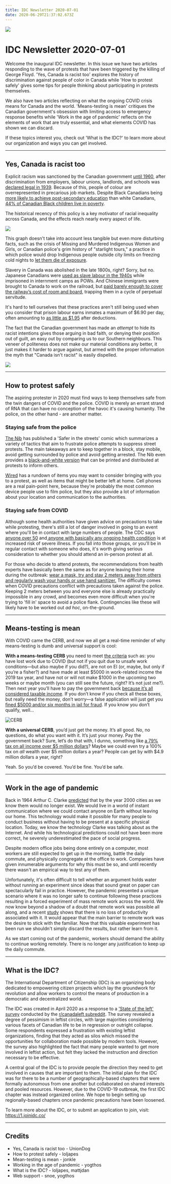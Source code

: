 ```yaml
---
title: IDC Newsletter 2020-07-01
date: 2020-06-29T21:37:02.673Z
---
```

![](/images/uploads/idc-logo.png)



# IDC Newsletter 2020-07-01

Welcome the inaugural IDC newsletter. In this issue we have two articles responding to the wave of protests that have been triggered by the killing of George Floyd. 'Yes, Canada is racist too' explores the history of discrimination against people of color in Canada while 'How to protest safely' gives some tips for people thinking about participating in protests themselves. 

We also have two articles reflecting on what the ongoing COVID crisis means for Canada and the world. 'Means-testing is mean' critiques the Canadian government's obsession with limiting access to emergency response benefits while 'Work in the age of pandemic' reflects on the elements of work that are truly essential, and what elements COVID has shown we can discard. 

If these topics interest you, check out 'What is the IDC?' to learn more about our organization and ways you can get involved.

- - -

## Yes, Canada is racist too

Explicit racism was sanctioned by the Canadian government [until 1960](https://laws-lois.justice.gc.ca/eng/acts/c-12.3/page-1.html), after discrimination from employers, labour unions, landlords, and schools was [declared legal in 1939](https://www.crrf-fcrr.ca/images/stories/pdf/ePubFaShLegRac.pdf). Because of this, people of colour are overrepresented in precarious job markets. Despite Black Canadians being [more likely to achieve post-secondary education](https://www150.statcan.gc.ca/n1/pub/89-657-x/89-657-x2020002-eng.htm) than white Canadians, [44% of Canadian Black children live in poverty](https://minorityrights.org/minorities/african-and-caribbean-canadians/).

The historical recency of this policy is a key motivator of racial inequality across Canada, and the effects reach nearly every aspect of life.

![](/images/uploads/things-are-bad.png)

This graph doesn't take into account less tangible but even more disturbing facts, such as the crisis of Missing and Murdered Indigenous Women and Girls, or Canadian police's grim history of "starlight tours," a practice in which police would drop Indigenous people outside city limits on freezing cold nights to [let them die of exposure](https://www.hrw.org/sites/default/files/supporting_resources/canada_saskatchewan_submission_june_2017.pdf).

Slavery in Canada was abolished in the late 1800s, right? Sorry, but no. Japanese Canadians were [used as slave labour in the 1940s](https://humanrights.ca/story/japanese-canadian-internment-and-the-struggle-for-redress#:~:text=Approximately%2012%2C000%20people%20were%20forced,of%20war%20camps%20in%20Ontario.) while imprisoned in internment camps as POWs. And Chinese immigrants were brought to Canada to work on the railroad, but [paid barely enough to cover the railway’s cost of room and board](https://www2.gov.bc.ca/gov/content/governments/multiculturalism-anti-racism/chinese-legacy-bc/history/building-the-railway), trapping them in a cycle of perpetual servitude.

It's hard to tell ourselves that these practices aren't still being used when you consider that prison labour earns inmates a maximum of $6.90 per day, often amounting to [as little as $1.95](https://business.financialpost.com/news/court-challenge-to-inmate-pay-places-prison-labour-program-in-the-crosshairs) after deductions.

The fact that the Canadian government has made an *attempt* to hide its racist intentions gives those arguing in bad faith, or denying their position out of guilt, an easy out by comparing us to our Southern neighbours. This veneer of politeness does not make our material conditions any better, it just makes it harder to argue against, but armed with the proper information the myth that "Canada isn't racist" is easily dispelled.

![](/images/uploads/uprising-by-lotus.png)

- - -

## How to protest safely

The aspiring protester in 2020 must find ways to keep themselves safe from the twin dangers of COVID and the police. COVID is merely an errant strand of RNA that can have no conception of the havoc it's causing humanity. The police, on the other hand - are another matter. 

### Staying safe from the police

[The Nib](https://thenib.com/safer-in-the-streets/) has published a 'Safer in the streets' comic which summarizes a variety of tactics that aim to frustrate police attempts to suppress street protests. The main takeaways are to keep together in a block, stay mobile, avoid getting surrounded by police and avoid getting arrested. The Nib even provides a [black-and-white version](https://thenib.com/wp-content/uploads/2020/06/SAFER_IN_THE_STREETS_bw.pdf) that can be printed and distributed at protests to inform others. 

[Wired](https://www.wired.com/story/how-to-protest-safely-gear-tips/) has a rundown of items you may want to consider bringing with you to a protest, as well as items that might be better left at home. Cell phones are a real pain-point here, because they're probably the most common device people use to film police, but they also provide a lot of information about your location and communication to the authorities. 

### Staying safe from COVID

Although some health authorities have given advice on precautions to take while protesting, there's still a lot of danger involved in going to an event where you'll be in contact with large numbers of people. The CDC says [anyone over 50](https://www.cdc.gov/coronavirus/2019-ncov/need-extra-precautions/older-adults.html) and[ anyone with basically any ongoing health condition](https://www.cdc.gov/coronavirus/2019-ncov/need-extra-precautions/people-with-medical-conditions.html?CDC_AA_refVal=https%3A%2F%2Fwww.cdc.gov%2Fcoronavirus%2F2019-ncov%2Fneed-extra-precautions%2Fgroups-at-higher-risk.html) is at increased risk of severe illness. If you fall into those groups, or you'll be in regular contact with someone who does, it's worth giving serious consideration to whether you should attend an in-person protest at all. 

For those who decide to attend protests, the recommendations from health experts have basically been the same as for anyone leaving their home during the outbreak: [wear a mask, try and stay 2 meters away from others and regularly wash your hands or use hand sanitizer.](https://www.huffingtonpost.ca/entry/protest-coronavirus-safety-health-advice_ca_5ed6b6d5c5b6aeffb9d28b0a) The difficulty comes when COVID precautions conflict with precautions taken against the police. Keeping 2 meters between you and everyone else is already practically impossible in any crowd, and becomes even more difficult when you're trying to 'fill in' space to avoid a police flank. Contingencies like these will likely have to be worked out *ad hoc*, on-the-ground. 

- - -

## Means-testing is mean

With COVID came the CERB, and now we all get a real-time reminder of why means-testing is dumb and universal support is cool:

**With a means-testing CERB** you need to meet [the criteria](https://www.canada.ca/en/revenue-agency/services/benefits/apply-for-cerb-with-cra/who-apply.html) such as: you have lost work due to COVID (but not if you quit due to unsafe work conditions—but also maybe if you did?), are not on EI (or, maybe, but only if you’re a fisher?) and have made at least $5000 in work-related income the 2019 tax year, and have not or will not make $1000 in the upcoming two weeks or maybe month (you can still see the future, right? It’s not just me?). Then next year you’ll have to pay the government back [because it’s all considered taxable income](https://globalnews.ca/news/6831951/cerb-taxable/). If you don’t know if you check all these boxes, but really need the money, don’t worry—a false application will just get you [fined $5000 and/or six months in jail for fraud](https://globalnews.ca/news/7043757/fake-cerb-claim-penalties/). If you know you don’t qualify, well…

![CERB](/images/uploads/cerb-image.jpg)

**With a universal CERB**, you’d just get the money. It’s all good. No, no questions, do what you want with it. It’s just your money. Pay the government back? Sure, let’s do that with, I dunno, something like [a 79% tax on all income over $5 million dollars](https://en.wikipedia.org/wiki/New_Deal#Tax_policy)? Maybe we could even try a 100% tax on *all* wealth over $5 million dollars a year? People can get by with $4.9 million dollars a year, right? 

Yeah. So you’d be covered. You’d be fine. You’d be safe.

- - -

## Work in the age of pandemic

Back in 1964 Arthur C. Clarke [predicted](https://www.youtube.com/watch?v=KT_8-pjuctM&t=294) that by the year 2000 cities as we know them would no longer exist. We would live in a world of instant communication where we could contact anyone on Earth without leaving our home. This technology would make it possible for many people to conduct business without having to be present at a specific physical location. Today, we know the technology Clarke was talking about as the Internet. And while his technological predictions could not have been more correct, he severely underestimated the pace of social progress.

Despite modern office jobs being done entirely on a computer, most workers are still expected to get up in the morning, battle the daily commute, and physically congregate at the office to work. Companies have given innumerable arguments for why this must be so, and until recently there wasn't an empirical way to test any of them.

Unfortunately, it's often difficult to tell whether an argument holds water without running an experiment since ideas that sound great on paper can spectacularly fail in practice. However, the pandemic presented a unique scenario where it was no longer safe to continue following these practices resulting in a forced experiment of mass remote work across the world. We now know beyond a shadow of a doubt that remote work was possible all along, and a recent [study](https://www.docdroid.net/vhPmnxg/valoir-report-the-real-productivity-impact-of-remote-work-pdf) shows that there is no loss of productivity associated with it. It would appear that the main barrier to remote work was the desire to stick with the familiar. Now that this valuable experiment has been run we shouldn't simply discard the results, but rather learn from it.

As we start coming out of the pandemic, workers should demand the ability to continue working remotely. There is no longer any justification to keep up the daily commute.

- - -

## What is the IDC?

The International Department of Citizenship (IDC) is an organizing body dedicated to empowering citizen projects which lay the groundwork for revolution and allow workers to control the means of production in a democratic and decentralized world. 

The IDC was created in April 2020 as a response to a ['State of the left' survey](https://www.dropbox.com/s/6kr5i40owwbhqxu/StateoftheLeft2019.pdf?dl=0) conducted by the [r/canadaleft subreddit](https://www.reddit.com/r/canadaleft/). The survey revealed a degree of pessimism in leftist circles, with large majorities considering various facets of Canadian life to be in regression or outright collapse. Some respondents expressed a frustration with existing leftist organizations, finding that they acted as silos which missed the opportunities for collaboration made possible by modern tools. However, the survey also highlighted the fact that many people wanted to get more involved in leftist action, but felt they lacked the instruction and direction necessary to be effective. 

A central goal of the IDC is to provide people the direction they need to get involved in causes that are important to them. The initial plan for the IDC was for there to be a number of geographically-based chapters that were formally autonomous from one another but collaborated on shared interests and pooled resources. However, due to the COVID-19 outbreak, the first IDC chapter was instead organized online. We hope to begin setting up regionally-based chapters once pandemic precautions have been loosened. 

To learn more about the IDC, or to submit an application to join, visit: https://1.joinidc.co/

- - -

## Credits

* Yes, Canada is racist too - UnionDog
* How to protest safely - loljapes
* Mean-testing is mean - jonkle
* Working in the age of pandemic - yogthos
* What is the IDC? - loljapes, mattjdan
* Web support - snoe, yogthos